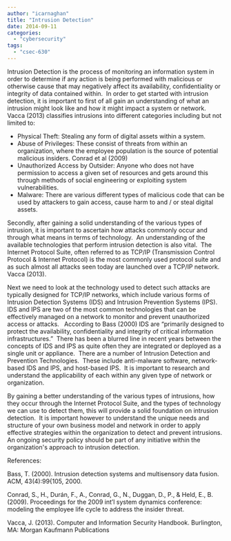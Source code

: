 ```yaml
---
author: "icarnaghan"
title: "Intrusion Detection"
date: 2014-09-11
categories: 
  - "cybersecurity"
tags: 
  - "csec-630"
---
```


Intrusion Detection is the process of monitoring an information system in order to determine if any action is being performed with malicious or otherwise cause that may negatively affect its availability, confidentiality or integrity of data contained within.  In order to get started with intrusion detection, it is important to first of all gain an understanding of what an intrusion might look like and how it might impact a system or network.<!--more-->  Vacca (2013) classifies intrusions into different categories including but not limited to:

- Physical Theft: Stealing any form of digital assets within a system.
- Abuse of Privileges: These consist of threats from within an organization, where the employee population is the source of potential malicious insiders. Conrad et al (2009)
- Unauthorized Access by Outsider: Anyone who does not have permission to access a given set of resources and gets around this through methods of social engineering or exploiting system vulnerabilities.
- Malware: There are various different types of malicious code that can be used by attackers to gain access, cause harm to and / or steal digital assets.

Secondly, after gaining a solid understanding of the various types of intrusion, it is important to ascertain how attacks commonly occur and through what means in terms of technology.  An understanding of the available technologies that perform intrusion detection is also vital.  The Internet Protocol Suite, often referred to as TCP/IP (Transmission Control Protocol & Internet Protocol) is the most commonly used protocol suite and as such almost all attacks seen today are launched over a TCP/IP network.  Vacca (2013).

Next we need to look at the technology used to detect such attacks are typically designed for TCP/IP networks, which include various forms of Intrusion Detection Systems (IDS) and Intrusion Prevention Systems (IPS).  IDS and IPS are two of the most common technologies that can be effectively managed on a network to monitor and prevent unauthorized access or attacks.   According to Bass (2000) IDS are “primarily designed to protect the availability, confidentiality and integrity of critical information infrastructures.”  There has been a blurred line in recent years between the concepts of IDS and IPS as quite often they are integrated or deployed as a single unit or appliance.  There are a number of Intrusion Detection and Prevention Technologies.  These include anti-malware software, network-based IDS and IPS, and host-based IPS.  It is important to research and understand the applicability of each within any given type of network or organization.

By gaining a better understanding of the various types of intrusions, how they occur through the Internet Protocol Suite, and the types of technology we can use to detect them, this will provide a solid foundation on intrusion detection.  It is important however to understand the unique needs and structure of your own business model and network in order to apply effective strategies within the organization to detect and prevent intrusions.  An ongoing security policy should be part of any initiative within the organization's approach to intrusion detection.

References:

Bass, T. (2000). Intrusion detection systems and multisensory data fusion. ACM, 43(4):99{105, 2000.

Conrad, S., H., Durán, F., A., Conrad, G., N., Duggan, D., P., & Held, E., B. (2009). Proceedings for the 2009 int’l system dynamics conference: modeling the employee life cycle to address the insider threat.

Vacca, J. (2013). Computer and Information Security Handbook. Burlington, MA: Morgan Kaufmann Publications
